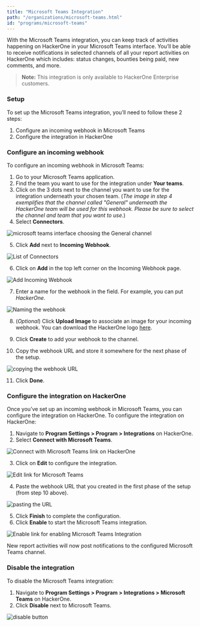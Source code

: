 ```yaml
---
title: "Microsoft Teams Integration"
path: "/organizations/microsoft-teams.html"
id: "programs/microsoft-teams"
---
```


With the Microsoft Teams integration, you can keep track of activities happening on HackerOne in your Microsoft Teams interface. You’ll be able to receive notifications in selected channels of all your report activities on HackerOne which includes: status changes, bounties being paid, new comments, and more.

> **Note:** This integration is only available to HackerOne Enterprise customers.

### Setup
To set up the Microsoft Teams integration, you’ll need to follow these 2 steps:
1. Configure an incoming webhook in Microsoft Teams
2. Configure the integration in HackerOne

### Configure an incoming webhook
To configure an incoming webhook in Microsoft Teams:
1. Go to your Microsoft Teams application.
2. Find the team you want to use for the integration under **Your teams**.
3. Click on the 3 dots next to the channel you want to use for the integration underneath your chosen team. (*The image in step 4 exemplifies that the channel called "General" underneath the HackerOne team will be used for this webhook. Please be sure to select the channel and team that you want to use.*)
4. Select **Connectors**.

![microsoft teams interface choosing the General channel](./images/microsoft-1.png)

5. Click **Add** next to **Incoming Webhook**.

![List of Connectors](./images/microsoft-2.png)

6. Click on **Add** in the top left corner on the Incoming Webhook page.

![Add Incoming Webhook](./images/microsoft-3.png)

7. Enter a name for the webhook in the field. For example, you can put *HackerOne*.

![Naming the webhook](./images/microsoft-4.png)

8. (*Optional*) Click **Upload Image** to associate an image for your incoming webhook. You can download the HackerOne logo [here](https://www.hackerone.com/branding).  

9. Click **Create** to add your webhook to the channel.
10. Copy the webhook URL and store it somewhere for the next phase of the setup.

![copying the webhook URL](./images/microsoft-5.png)

11. Click **Done**.

### Configure the integration on HackerOne
Once you’ve set up an incoming webhook in Microsoft Teams, you can configure the integration on HackerOne. To configure the integration on HackerOne:
1. Navigate to **Program Settings > Program > Integrations** on HackerOne.
2. Select **Connect with Microsoft Teams**.

![Connect with Microsoft Teams link on HackerOne](./images/microsoft-6.png)

3. Click on **Edit** to configure the integration.

![Edit link for Microsoft Teams](./images/microsoft-7.png)

4. Paste the webhook URL that you created in the first phase of the setup (from step 10 above).

![pasting the URL](./images/microsoft-8.png)

5. Click **Finish** to complete the configuration.
6. Click **Enable** to start the Microsoft Teams integration.

![Enable link for enabling Microsoft Teams Integration](./images/microsoft-7.png)

New report activities will now post notifications to the configured Microsoft Teams channel.

### Disable the integration
To disable the Microsoft Teams integration:
1. Navigate to **Program Settings > Program > Integrations > Microsoft Teams** on HackerOne.
2. Click **Disable** next to Microsoft Teams.

![disable button](./images/microsoft-9.png)
